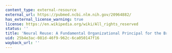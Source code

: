 ```yaml
---
content_type: external-resource
external_url: https://pubmed.ncbi.nlm.nih.gov/20964882/
has_external_license_warning: true
license: https://en.wikipedia.org/wiki/All_rights_reserved
status: ''
title: 'Neural Reuse: A Fundamental Organizational Principal for the Brain. (PDF)'
uid: 25b4e3ac-081d-46f9-962c-6ca050147f16
wayback_url: ''
---
```

